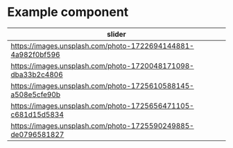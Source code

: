 # Example component

| slider |
|--------|
| https://images.unsplash.com/photo-1722694144881-4a982f0bf596 |
| https://images.unsplash.com/photo-1720048171098-dba33b2c4806 |
| https://images.unsplash.com/photo-1725610588145-a508e5cfe90b |
| https://images.unsplash.com/photo-1725656471105-c681d15d5834 |
| https://images.unsplash.com/photo-1725590249885-de0796581827 |
